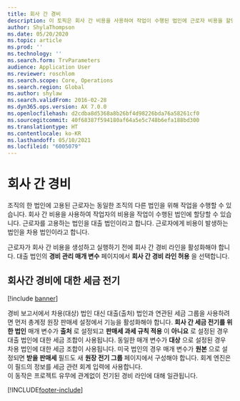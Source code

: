 ```yaml
---
title: 회사 간 경비
description: 이 토픽은 회사 간 비용을 사용하여 작업이 수행된 법인에 근로자 비용을 할당하는 방법에 대한 정보를 제공합니다.
author: ShylaThompson
ms.date: 05/20/2020
ms.topic: article
ms.prod: ''
ms.technology: ''
ms.search.form: TrvParameters
audience: Application User
ms.reviewer: roschlom
ms.search.scope: Core, Operations
ms.search.region: Global
ms.author: shylaw
ms.search.validFrom: 2016-02-28
ms.dyn365.ops.version: AX 7.0.0
ms.openlocfilehash: d2cdba8d5368a8b26bf4d98226bda76a58261cf0
ms.sourcegitcommit: 40f68387f594180af64a5e5c748b6efa188bd300
ms.translationtype: HT
ms.contentlocale: ko-KR
ms.lasthandoff: 05/10/2021
ms.locfileid: "6005079"
---
```

# <a name="intercompany-expenses"></a>회사 간 경비

조직의 한 법인에 고용된 근로자는 동일한 조직의 다른 법인을 위해 작업을 수행할 수 있습니다. 회사 간 비용을 사용하여 작업자의 비용을 작업이 수행된 법인에 할당할 수 있습니다. 근로자를 고용하는 법인을 대출 법인이라고 합니다. 근로자에게 비용이 발생하는 법인을 차용 법인이라고 합니다. 

근로자가 회사 간 비용을 생성하고 실행하기 전에 회사 간 경비 라인을 활성화해야 합니다. 대출 법인의 **경비 관리 매개 변수** 페이지에서 **회사 간 경비 라인 허용** 을 선택합니다. 

## <a name="tax-posting-for-intercompany-expenses"></a>회사간 경비에 대한 세금 전기

[!include [banner](../includes/banner.md)]

경비 보고서에서 차용(대상) 법인 대신 대출(출처) 법인과 연관된 세금 그룹을 사용하려면 먼저 총계정 원장 판매세 설정에서 기능을 활성화해야 합니다. **회사 간 세금 전기를 위한 법인** 매개 변수가 **출처** 로 설정되고 **판매세 과세 규칙 적용** 이 **아니요** 로 설정된 경우 대출 법인에 대한 세금 조합이 사용됩니다. 동일한 매개 변수가 **대상** 으로 설정된 경우 차용 법인에 대한 세금 조합이 사용됩니다. 미국 법인의 경우 매개 변수가 **원본** 으로 설정되면 **받을 판매세** 필드도 새 **원장 전기 그룹** 페이지에서 구성해야 합니다. 회계 엔진은 이 필드의 정보를 세금 관련 회계 입력에 사용합니다.   
이 동작은 프로젝트 유무에 관계없이 전기된 경비 라인에 대해 일관됩니다.  


[!INCLUDE[footer-include](../includes/footer-banner.md)]